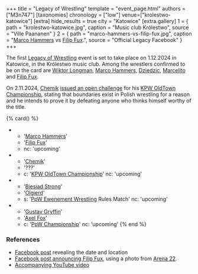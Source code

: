 +++
title = "Legacy of Wrestling"
template = "event_page.html"
authors = ["M3n747"]
[taxonomies]
chronology = ["low"]
venue=["krolestwo-katowice"]
[extra]
hide_results = true
city = "Katowice"
[extra.gallery]
1 = { path = "krolestwo-katowice.jpg", caption = "Music club Królestwo", source = "Ville Paananen" }
2 = { path = "marco-hammers-vs-filip-fux.jpg", caption = "[Marco Hammers](@/w/marco-hammers.md) vs [Filip Fux](@/w/filip-fux.md).", source = "Official Legacy Facebook" }
+++

The first [Legacy of Wrestling](@/o/low.md) event is set to take place on 1.12.2024 in Katowice, in the Królestwo music club. Among the wrestlers confirmed to be on the card are [Wiktor Longman](@/w/wiktor-longman.md), [Marco Hammers](@/w/marco-hammers.md), [Dziedzic](@/w/dziedzic.md), [Marcelito](@/w/marcelito.md) and [Filip Fux](@/w/filip-fux.md).

On 2.11.2024, [Chemik](@/w/chemik.md) [issued an open challenge][yt-chemik-challenge] for his [KPW OldTown Championship](@/c/kpw-old-town-championship.md), stating that boundaries exist in Polish wrestling for a reason and he intends to prove it by defeating anyone who thinks himself worthy of the title.

{% card() %}
- - '[Marco Hammers](@/w/marco-hammers.md)'
  - '[Filip Fux](@/w/filip-fux.md)'
  - nc: 'upcoming'
- - '[Chemik](@/w/chemik.md)'
  - '???'
  - c: '[KPW OldTown Championship](@/c/kpw-old-town-championship.md)'
    nc: 'upcoming'
- - '[Biesiad Strong](@/w/biesiad.md)'
  - '[Olgierd](@/w/olgierd.md)'
  - s: '[PpW Ewenement Wrestling](@/o/ppw.md) Rules Match'
    nc: 'upcoming'
- - '[Gustav Gryffin](@/w/gustav-gryffin.md)'
  - '[Axel Fox](@/w/axel-fox.md)'
  - c: '[PpW Championship](@/c/ppw-championship.md)'
    nc: 'upcoming'
{% end %}

### References

* [Facebook post](https://www.facebook.com/permalink.php?story_fbid=953679250090327&id=61564064601704&substory_index=953679250090327) revealing the date and location
* [Facebook post announcing Filip Fux](https://www.facebook.com/legacyofwrestlingpl/posts/pfbid02bYTyBjkfvHM6T855SevFgttXzRVqKgD962qh3Y8GGwDnt3KueYr7zy3ohmfRa9Krl), using a photo from [Arena 22](@/e/kpw/2023-05-19-kpw-arena-22.md).
* [Accompanying YouTube video](https://www.youtube.com/watch?v=VltQ9RVeoOk)

[yt-chemik-challenge]: https://www.youtube.com/watch?v=QwlnIhkcN40
